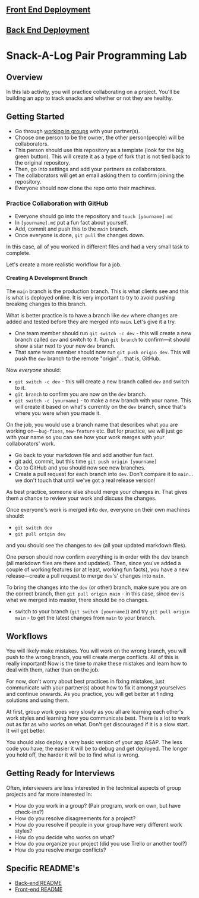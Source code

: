 ## [Front End Deployment](https://ur-a-snack.netlify.app)

## [Back End Deployment](https://ur-a-snack.herokuapp.com)

# Snack-A-Log Pair Programming Lab

## Overview

In this lab activity, you will practice collaborating on a project. You'll be building an app to track snacks and whether or not they are healthy.

## Getting Started

- Go through [working in groups](./working-in-groups.md) with your partner(s).
- Choose one person to be the owner, the other person(people) will be collaborators.
- This person should use this repository as a template (look for the big green button). This will create it as a type of fork that is not tied back to the original repository.
- Then, go into settings and add your partners as collaborators.
- The collaborators will get an email asking them to confirm joining the repository.
- Everyone should now clone the repo onto their machines.

### Practice Collaboration with GitHub

- Everyone should go into the repository and `touch [yourname].md`
- In `[yourname].md` put a fun fact about yourself.
- Add, commit and push this to the `main` branch.
- Once everyone is done, `git pull` the changes down.

In this case, all of you worked in different files and had a very small task to complete.

Let's create a more realistic workflow for a job.

#### Creating A Development Branch

The `main` branch is the production branch. This is what clients see and this is what is deployed online. It is very important to try to avoid pushing breaking changes to this branch.

What is better practice is to have a branch like `dev` where changes are added and tested before they are merged into `main`. Let's give it a try.

- One team member should run `git switch -c dev` - this will create a new branch called `dev` and switch to it. Run `git branch` to confirm—it should show a star next to your new `dev` branch.
- That same team member should now run `git push origin dev`. This will push the `dev` branch to the remote "origin"... that is, GitHub.

Now _everyone_ should:

- `git switch -c dev` - this will create a new branch called `dev` and switch to it.
- `git branch` to confirm you are now on the `dev` branch.
- `git switch -c [yourname]` - to make a new branch with your name. This will create it based on what's currently on the `dev` branch, since that's where you were when you made it.

On the job, you would use a branch name that describes what you are working on—`bug-fixes`, `new-feature` etc. But for practice, we will just go with your name so you can see how your work merges with your collaborators' work.

- Go back to your markdown file and add another fun fact.
- git add, commit, but this time `git push origin [yourname]`
- Go to GitHub and you should now see new branches.
- Create a pull request for each branch into `dev`. Don't compare it to `main`... we don't touch that until we've got a real release version!

As best practice, someone else should merge your changes in. That gives them a chance to review your work and discuss the changes.

Once everyone's work is merged into `dev`, everyone on their own machines should:

- `git switch dev`
- `git pull origin dev`

and you should see the changes to `dev` (all your updated markdown files).

One person should now confirm everything is in order with the dev branch (all markdown files are there and updated). Then, since you've added a couple of working features (or at least, working fun facts), you have a new release—create a pull request to merge `dev`'s' changes into `main`.

To bring the changes into the `dev` (or other) branch, make sure you are on the correct branch, then `git pull origin main` - in this case, since `dev` is what we merged into master, there should be no changes.

- switch to your branch (`git switch [yourname]`) and try `git pull origin main` - to get the latest changes from `main` to your branch.

## Workflows

You will likely make mistakes. You will work on the wrong branch, you will push to the wrong branch, you will create merge conflicts. All of this is really important! Now is the time to make these mistakes and learn how to deal with them, rather than on the job.

For now, don't worry about best practices in fixing mistakes, just communicate with your partner(s) about how to fix it amongst yourselves and continue onwards. As you practice, you will get better at finding solutions and using them.

At first, group work goes very slowly as you all are learning each other's work styles and learning how you communicate best. There is a lot to work out as far as who works on what. Don't get discouraged if it is a slow start. It will get better.

You should also deploy a very basic version of your app ASAP. The less code you have, the easier it will be to debug and get deployed. The longer you hold off, the harder it will be to find what is wrong.

## Getting Ready for Interviews

Often, interviewers are less interested in the technical aspects of group projects and far more interested in:

- How do you work in a group? (Pair program, work on own, but have check-ins?)
- How do you resolve disagreements for a project?
- How do you resolve if people in your group have very different work styles?
- How do you decide who works on what?
- How do you organize your project (did you use Trello or another tool?)
- How do you resolve merge conflicts?

## Specific README's

- [Back-end README](./README_BE.md)
- [Front-end README](./README_FE.md)
